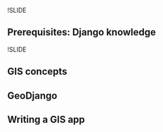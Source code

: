 !SLIDE

## Prerequisites: Django knowledge ##

!SLIDE

## GIS concepts ##

## GeoDjango ##

## Writing a GIS app ##
